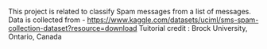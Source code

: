 This project is related to classify Spam messages from a list of messages.
Data is collected from - https://www.kaggle.com/datasets/uciml/sms-spam-collection-dataset?resource=download
Tuitorial credit :  Brock University, Ontario, Canada
